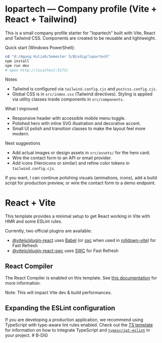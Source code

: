 # lopartech — Company profile (Vite + React + Tailwind)

This is a small company profile starter for "lopartech" built with Vite, React and Tailwind CSS. Components are created to be reusable and lightweight.

Quick start (Windows PowerShell):

```powershell
cd "d:/Agung Kuliah/Semester 5/Bisdig/lopartech"
npm install
npm run dev
# open http://localhost:5173/
```

Notes

- Tailwind is configured via `tailwind.config.cjs` and `postcss.config.cjs`.
- Global CSS is in `src/index.css` (Tailwind directives). Styling is applied via utility classes inside components in `src/components`.

What I improved

- Responsive header with accessible mobile menu toggle.
- Polished hero with inline SVG illustration and decorative accent.
- Small UI polish and transition classes to make the layout feel more modern.

Next suggestions

- Add actual images or design assets in `src/assets/` for the hero card.
- Wire the contact form to an API or email provider.
- Add icons (Heroicons or similar) and refine color tokens in `tailwind.config.cjs`.

If you want, I can continue polishing visuals (animations, icons), add a build script for production preview, or wire the contact form to a demo endpoint.

# React + Vite

This template provides a minimal setup to get React working in Vite with HMR and some ESLint rules.

Currently, two official plugins are available:

- [@vitejs/plugin-react](https://github.com/vitejs/vite-plugin-react/blob/main/packages/plugin-react) uses [Babel](https://babeljs.io/) (or [oxc](https://oxc.rs) when used in [rolldown-vite](https://vite.dev/guide/rolldown)) for Fast Refresh
- [@vitejs/plugin-react-swc](https://github.com/vitejs/vite-plugin-react/blob/main/packages/plugin-react-swc) uses [SWC](https://swc.rs/) for Fast Refresh

## React Compiler

The React Compiler is enabled on this template. See [this documentation](https://react.dev/learn/react-compiler) for more information.

Note: This will impact Vite dev & build performances.

## Expanding the ESLint configuration

If you are developing a production application, we recommend using TypeScript with type-aware lint rules enabled. Check out the [TS template](https://github.com/vitejs/vite/tree/main/packages/create-vite/template-react-ts) for information on how to integrate TypeScript and [`typescript-eslint`](https://typescript-eslint.io) in your project.
#   B - D I G 
 
 
